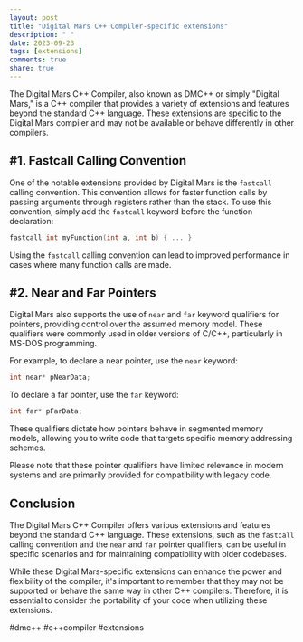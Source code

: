 ```yaml
---
layout: post
title: "Digital Mars C++ Compiler-specific extensions"
description: " "
date: 2023-09-23
tags: [extensions]
comments: true
share: true
---
```


The Digital Mars C++ Compiler, also known as DMC++ or simply "Digital Mars," is a C++ compiler that provides a variety of extensions and features beyond the standard C++ language. These extensions are specific to the Digital Mars compiler and may not be available or behave differently in other compilers.

## \#1. Fastcall Calling Convention

One of the notable extensions provided by Digital Mars is the `fastcall` calling convention. This convention allows for faster function calls by passing arguments through registers rather than the stack. To use this convention, simply add the `fastcall` keyword before the function declaration:

```cpp
fastcall int myFunction(int a, int b) { ... }
```

Using the `fastcall` calling convention can lead to improved performance in cases where many function calls are made.

## \#2. Near and Far Pointers

Digital Mars also supports the use of `near` and `far` keyword qualifiers for pointers, providing control over the assumed memory model. These qualifiers were commonly used in older versions of C/C++, particularly in MS-DOS programming.

For example, to declare a near pointer, use the `near` keyword:

```cpp
int near* pNearData;
```

To declare a far pointer, use the `far` keyword:

```cpp
int far* pFarData;
```

These qualifiers dictate how pointers behave in segmented memory models, allowing you to write code that targets specific memory addressing schemes.

Please note that these pointer qualifiers have limited relevance in modern systems and are primarily provided for compatibility with legacy code.

## Conclusion

The Digital Mars C++ Compiler offers various extensions and features beyond the standard C++ language. These extensions, such as the `fastcall` calling convention and the `near` and `far` pointer qualifiers, can be useful in specific scenarios and for maintaining compatibility with older codebases.

While these Digital Mars-specific extensions can enhance the power and flexibility of the compiler, it's important to remember that they may not be supported or behave the same way in other C++ compilers. Therefore, it is essential to consider the portability of your code when utilizing these extensions.

\#dmc++ #c++compiler #extensions